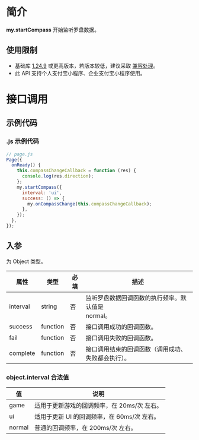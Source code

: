 # 简介

**my.startCompass** 开始监听罗盘数据。

## 使用限制

- 基础库 [1.24.9](https://opendocs.alipay.com/mini/framework/lib) 或更高版本，若版本较低，建议采取 [兼容处理](https://opendocs.alipay.com/mini/framework/compatibility)。
- 此 API 支持个人支付宝小程序、企业支付宝小程序使用。

# 接口调用

## 示例代码

### .js 示例代码

```javascript
// page.js
Page({
  onReady() {
    this.compassChangeCallback = function (res) {
      console.log(res.direction);
    };
    my.startCompass({
      interval: 'ui',
      success: () => {
        my.onCompassChange(this.compassChangeCallback);
      },
    });
  },
});
```

## 入参

为 Object 类型。

| **属性** | **类型** | **必填** | **描述** |
| --- | --- | --- | --- |
| interval | string | 否 | 监听罗盘数据回调函数的执行频率。默认值是<br />normal。 |
| success | function | 否 | 接口调用成功的回调函数。 |
| fail | function | 否 | 接口调用失败的回调函数。 |
| complete | function | 否 | 接口调用结束的回调函数（调用成功、失败都会执行）。 |

### object.interval 合法值

| **值** | **说明**                                    |
| ------ | ------------------------------------------- |
| game   | 适用于更新游戏的回调频率，在 20ms/次 左右。 |
| ui     | 适用于更新 UI 的回调频率，在 60ms/次 左右。 |
| normal | 普通的回调频率，在 200ms/次 左右。          |
